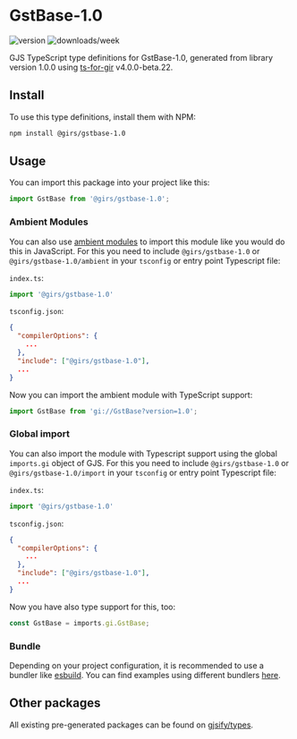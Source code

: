 
# GstBase-1.0

![version](https://img.shields.io/npm/v/@girs/gstbase-1.0)
![downloads/week](https://img.shields.io/npm/dw/@girs/gstbase-1.0)


GJS TypeScript type definitions for GstBase-1.0, generated from library version 1.0.0 using [ts-for-gir](https://github.com/gjsify/ts-for-gir) v4.0.0-beta.22.


## Install

To use this type definitions, install them with NPM:
```bash
npm install @girs/gstbase-1.0
```

## Usage

You can import this package into your project like this:
```ts
import GstBase from '@girs/gstbase-1.0';
```

### Ambient Modules

You can also use [ambient modules](https://github.com/gjsify/ts-for-gir/tree/main/packages/cli#ambient-modules) to import this module like you would do this in JavaScript.
For this you need to include `@girs/gstbase-1.0` or `@girs/gstbase-1.0/ambient` in your `tsconfig` or entry point Typescript file:

`index.ts`:
```ts
import '@girs/gstbase-1.0'
```

`tsconfig.json`:
```json
{
  "compilerOptions": {
    ...
  },
  "include": ["@girs/gstbase-1.0"],
  ...
}
```

Now you can import the ambient module with TypeScript support: 

```ts
import GstBase from 'gi://GstBase?version=1.0';
```

### Global import

You can also import the module with Typescript support using the global `imports.gi` object of GJS.
For this you need to include `@girs/gstbase-1.0` or `@girs/gstbase-1.0/import` in your `tsconfig` or entry point Typescript file:

`index.ts`:
```ts
import '@girs/gstbase-1.0'
```

`tsconfig.json`:
```json
{
  "compilerOptions": {
    ...
  },
  "include": ["@girs/gstbase-1.0"],
  ...
}
```

Now you have also type support for this, too:

```ts
const GstBase = imports.gi.GstBase;
```

### Bundle

Depending on your project configuration, it is recommended to use a bundler like [esbuild](https://esbuild.github.io/). You can find examples using different bundlers [here](https://github.com/gjsify/ts-for-gir/tree/main/examples).

## Other packages

All existing pre-generated packages can be found on [gjsify/types](https://github.com/gjsify/types).

